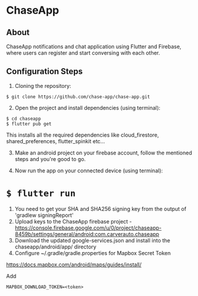# ChaseApp
## About
 ChaseApp notifications and chat application using Flutter and Firebase, where users can register and start conversing with each other.

## Configuration Steps
1. Cloning the repository:

```
$ git clone https://github.com/chase-app/chase-app.git
```

2. Open the project and install dependencies (using terminal):

```
$ cd chaseapp
$ flutter pub get
```
This installs all the required dependencies like cloud_firestore, shared_preferences, flutter_spinkit etc...

3. Make an android project on your firebase account, follow the mentioned steps and you're good to go.

4. Now run the app on your connected device (using terminal):

`$ flutter run`
=======
1. You need to get your SHA and SHA256 signing key from the output of 'gradlew signingReport'
2. Upload keys to the ChaseApp firebase project - https://console.firebase.google.com/u/0/project/chaseapp-8459b/settings/general/android:com.carverauto.chaseapp
3. Download the updated google-services.json and install into the chaseapp/android/app/ directory
5. Configure ~/.gradle/gradle.properties for Mapbox Secret Token

https://docs.mapbox.com/android/maps/guides/install/

Add

`MAPBOX_DOWNLOAD_TOKEN=<token>`
